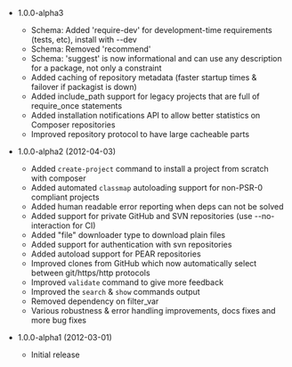 * 1.0.0-alpha3

  * Schema: Added 'require-dev' for development-time requirements (tests, etc), install with --dev
  * Schema: Removed 'recommend'
  * Schema: 'suggest' is now informational and can use any description for a package, not only a constraint
  * Added caching of repository metadata (faster startup times & failover if packagist is down)
  * Added include_path support for legacy projects that are full of require_once statements
  * Added installation notifications API to allow better statistics on Composer repositories
  * Improved repository protocol to have large cacheable parts

* 1.0.0-alpha2 (2012-04-03)

  * Added `create-project` command to install a project from scratch with composer
  * Added automated `classmap` autoloading support for non-PSR-0 compliant projects
  * Added human readable error reporting when deps can not be solved
  * Added support for private GitHub and SVN repositories (use --no-interaction for CI)
  * Added "file" downloader type to download plain files
  * Added support for authentication with svn repositories
  * Added autoload support for PEAR repositories
  * Improved clones from GitHub which now automatically select between git/https/http protocols
  * Improved `validate` command to give more feedback
  * Improved the `search` & `show` commands output
  * Removed dependency on filter_var
  * Various robustness & error handling improvements, docs fixes and more bug fixes

* 1.0.0-alpha1 (2012-03-01)

  * Initial release
